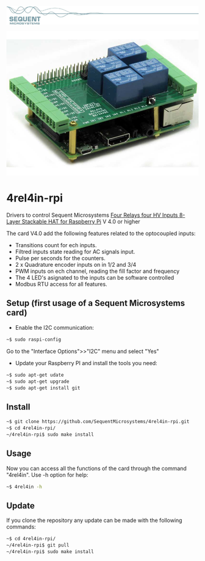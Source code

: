 [![4relind-rpi](readmeres/sequent.jpg)](https://www.sequentmicrosystems.com)

[![4relind-rpi](readmeres/4-REL-4-IN.jpg)]([https://www.sequentmicrosystems.com](https://sequentmicrosystems.com/collections/all-io-cards/products/four-relays-four-inputs-for-raspberry-pi))

# 4rel4in-rpi
Drivers to control Sequent Microsystems [Four Relays four HV Inputs 8-Layer Stackable HAT for Raspberry Pi](https://sequentmicrosystems.com/collections/all-io-cards/products/four-relays-four-inputs-for-raspberry-pi) V 4.0 or higher

The card V4.0 add the following features related to the optocoupled inputs:
* Transitions count for ech inputs.
* Filtred inputs state reading for AC signals input.
* Pulse per seconds for the counters.
* 2 x Quadrature encoder inputs on in 1/2 and 3/4
* PWM inputs on ech channel, reading the fill factor and frequency
* The 4 LED's asignated to the inputs can be software controlled
* Modbus RTU access for all features. 

## Setup (first usage of a Sequent Microsystems card)
 - Enable the I2C communication:
```bash
~$ sudo raspi-config
```
Go to the "Interface Options">>"I2C" menu and select "Yes"

 - Update your Raspberry PI and install the tools you need:
 ```bash
~$ sudo apt-get udate
~$ sudo apt-get upgrade
~$ sudo apt-get install git
```


## Install

```bash
~$ git clone https://github.com/SequentMicrosystems/4rel4in-rpi.git
~$ cd 4rel4in-rpi/
~/4rel4in-rpi$ sudo make install
```
## Usage
Now you can access all the functions of the card through the command "4rel4in". Use -h option for help:
```bash
~$ 4rel4in -h
```
## Update
If you clone the repository any update can be made with the following commands:

```bash
~$ cd 4rel4in-rpi/  
~/4rel4in-rpi$ git pull
~/4rel4in-rpi$ sudo make install

